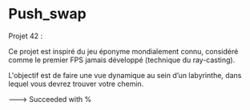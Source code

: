 # Push_swap
Projet 42 :

Ce projet est inspiré du jeu éponyme mondialement connu, considéré comme
le premier FPS jamais développé (technique du
ray-casting).

L'objectif est de faire une vue dynamique au sein d’un labyrinthe, dans
lequel vous devrez trouver votre chemin.

---> Succeeded with %
